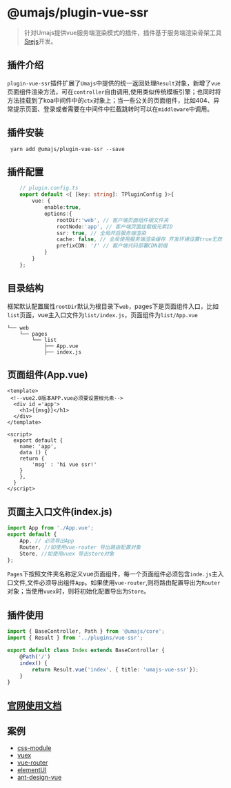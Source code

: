 # @umajs/plugin-vue-ssr
> 针对Umajs提供vue服务端渲染模式的插件，插件基于服务端渲染骨架工具[Srejs](https://github.com/dazjean/srejs)开发。

## 插件介绍
`plugin-vue-ssr`插件扩展了`Umajs`中提供的统一返回处理`Result`对象，新增了`vue`页面组件渲染方法，可在`controller`自由调用,使用类似传统模板引擎；也同时将方法挂载到了koa中间件中的`ctx`对象上；当一些公关的页面组件，比如404、异常提示页面、登录或者需要在中间件中拦截跳转时可以在`middleware`中调用。

## 插件安装

```
 yarn add @umajs/plugin-vue-ssr --save
```
## 插件配置
```ts
    // plugin.config.ts
    export default <{ [key: string]: TPluginConfig }>{
        vue: {
            enable:true,
            options:{
                rootDir:'web', // 客户端页面组件根文件夹
                rootNode:'app', // 客户端页面挂载根元素ID
                ssr: true, // 全局开启服务端渲染
                cache: false, // 全局使用服务端渲染缓存 开发环境设置true无效
                prefixCDN: '/' // 客户端代码部署CDN前缀
            }
        }
    };
```
## 目录结构
框架默认配置属性`rootDir`默认为根目录下`web`，pages下是页面组件入口，比如`list`页面，vue主入口文件为`list/index.js`，页面组件为`list/App.vue`
```
└── web
    └── pages
        └── list
            ├── App.vue
            ├── index.js
```

## 页面组件(App.vue)
```vue
<template>
 <!--vue2.0版本APP.vue必须要设置根元素-->
  <div id ='app'>
    <h1>{{msg}}</h1>
  </div>
</template>

<script>
  export default {
    name: 'app',
    data () {
	return {
		'msg' : 'hi vue ssr!'
	}
    },
  }
</script>
```

## 页面主入口文件(index.js)
```js
import App from './App.vue';
export default {
    App, // 必须导出App
    Router, //如使用vue-router 导出路由配置对象
    Store, //如使用vuex 导出store对象
};
```
`Pages`下按照文件夹名称定义vue页面组件，每一个页面组件必须包含`inde.js`主入口文件,文件必须导出组件`App`。如果使用`vue-router`,则将路由配置导出为``Router``对象；当使用`vuex`时，则将初始化配置导出为`Store`。


## 插件使用
```ts
import { BaseController, Path } from '@umajs/core';
import { Result } from '../plugins/vue-ssr';

export default class Index extends BaseController {
    @Path('/')
    index() {
        return Result.vue('index', { title: 'umajs-vue-ssr'});
    }
}

```

## **[官网使用文档](https://umajs.gitee.io/%E6%9C%8D%E5%8A%A1%E7%AB%AF%E6%B8%B2%E6%9F%93/vue-ssr.html)**

## 案例
- [css-module](https://github.com/Umajs/umajs-vue-ssr/tree/main/web/pages/css)
- [vuex](https://github.com/Umajs/umajs-vue-ssr/tree/main/web/pages/vuex)
- [vue-router](https://github.com/Umajs/umajs-vue-ssr/tree/main/web/pages/router)
- [elementUI](https://github.com/Umajs/umajs-vue-ssr/tree/main/web/pages/element)
- [ant-design-vue](https://github.com/Umajs/umajs-vue-ssr/tree/main/web/pages/andv)

